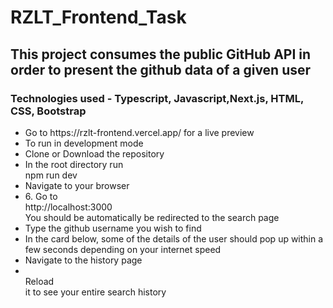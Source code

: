 <h1>RZLT_Frontend_Task</h1>
<h2>This project consumes the public GitHub API in order to present the github data of a given user</h2> 
<h3>Technologies used - Typescript, Javascript,Next.js, HTML, CSS, Bootstrap</h3>
<ul>
       <li>Go to https://rzlt-frontend.vercel.app/ for a live preview</li>
       <li>To run in development mode</li>
       <li>Clone or Download the repository</li>
       <li>In the root directory run <br>npm run dev</li>
       <li>Navigate to your browser</li>
       <li>6. Go to <br>
              http://localhost:3000 <br>
              You should be automatically be redirected to the search page</li>
       <li>Type the github username you wish to find</li>
       <li>In the card below, some of the details of the user should pop up within a few seconds depending on your internet speed</li>
       <li>Navigate to the history page</li>
       <li><br>Reload<br> it to see your entire search history</li>
</ul>

